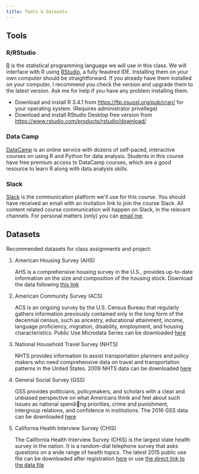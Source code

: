 ```yaml
---
title: Tools & Datasets
---
```


## Tools
### R/RStudio
[R](https://cran.r-project.org) is the statistical programming language we will use in this class. We will interface with R using [RStudio](https://www.rstudio.com), a fully feautred IDE. Installing them on your own computer should be straightforward. If you already have them installed on your computer, I recommend you check the version and upgrade them to the latest version. Ask me for help if you have any problem installing them.

- Download and install R 3.4.1 from https://ftp.osuosl.org/pub/cran/ for your operating system. (Requires administrator privellege)
- Download and install RStudio Desktop free version from https://www.rstudio.com/products/rstudio/download/

### Data Camp

[DataCamp](https://www.datacamp.com/groups/usp654-data-analysis-2/) is an online service with dozens of self-paced, interactive courses on using R and Python for data analysis. Students in this course have free premium access to DataCamp courses, which are a good resource to learn R along with data analysis skills.

### Slack

[Slack](https://usp654-f17.slack.com/) is the communication platform we'll use for this course. You should have received an email with an invitation link to join the course Slack. All content related course communication will happen on Slack, in the relevant channels. For personal matters (only) you can [email me](emailto:lmwang@pdx.edu).

## Datasets

Recommended datasets for class assignments and project:

1. American Housing Survey (AHS)

    AHS is a comprehensive housing survey in the U.S., provides up-to-date information on the size and composition of the housing stock. Download the data following [this link](https://www.census.gov/programs-surveys/ahs/data/2015/ahs-2015-public-use-file--puf-/2015-ahs-metropolitan-puf-microdata.html)
    
1. American Community Survey (ACS)

    ACS is an ongoing survey by the U.S. Census Bureau that regularly gathers information previously contained only in the long form of the decennial census, such as ancestry, educational attainment, income, language proficiency, migration, disability, employment, and housing characteristics. Public Use Microdata Series can be downloaded [here](https://www2.census.gov/programs-surveys/acs/data/pums/2015/5-Year/)

1. National Household Travel Survey (NHTS)

    NHTS provides information to assist transportation planners and policy makers who need comprehensive data on travel and transportation patterns in the United States. 2009 NHTS data can be downloaded [here](http://nhts.ornl.gov/download.shtml#2009)

1. General Social Survey (GSS)

    GSS provides politicians, policymakers, and scholars with a clear and unbiased perspective on what Americans think and feel about such issues as national spending priorities, crime and punishment, intergroup relations, and confidence in institutions. The 2016 GSS data can be downloaded [here](http://gss.norc.org/get-the-data/spss)

1. California Health Interview Survey (CHIS)

    The California Health Interview Survey (CHIS) is the largest state health survey in the nation. It is a random-dial telephone survey that asks questions on a wide range of health topics. The latest 2015 public use file can be downloaded after registration [here](http://healthpolicy.ucla.edu/chis/data/Pages/GetCHISData.aspx) or use [the direct link to the data file](http://healthpolicy.ucla.edu/chis/data/public-use-data-file/Documents/chis15_adult_spss.zip)